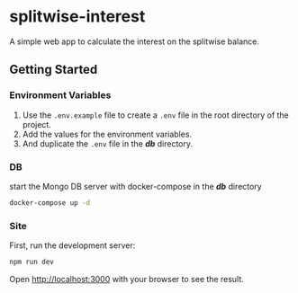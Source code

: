 # splitwise-interest

A simple web app to calculate the interest on the splitwise balance.

## Getting Started

### Environment Variables

1. Use the `.env.example` file to create a `.env` file in the root directory of the project.
2. Add the values for the environment variables.
3. And duplicate the `.env` file in the _**db**_ directory.

### DB

start the Mongo DB server with docker-compose in the _**db**_ directory

```bash
docker-compose up -d
```

### Site

First, run the development server:

```bash
npm run dev
```

Open [http://localhost:3000](http://localhost:3000) with your browser to see the result.
